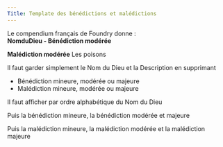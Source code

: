 ```yaml
---
Title: Template des bénédictions et malédictions
---
```

Le compendium français de Foundry donne :  
**NomduDieu - Bénédiction modérée**  
<p><strong>Malédiction modérée</strong> Les poisons</p> 

Il faut garder simplement le Nom du Dieu et la Description en supprimant 
- Bénédiction mineure, modérée ou majeure
- Malédiction mineure, modérée ou majeure

Il faut afficher par ordre alphabétique du Nom du Dieu

Puis la bénédiction mineure, la bénédiction modérée et majeure

Puis la malédiction mineure, la malédiction modérée et la malédiction majeure